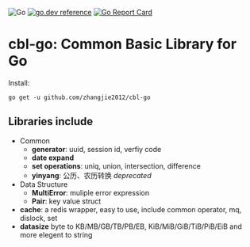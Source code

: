 ![Go](https://github.com/zhangjie2012/cbl-go/workflows/Go/badge.svg)
[![go.dev reference](https://img.shields.io/badge/go.dev-reference-007d9c?logo=go&logoColor=white&style=flat-square)](https://pkg.go.dev/github.com/zhangjie2012/cbl-go)
[![Go Report Card](https://goreportcard.com/badge/github.com/zhangjie2012/cbl-go)](https://goreportcard.com/report/github.com/zhangjie2012/cbl-go)

# cbl-go: Common Basic Library for Go

Install:

``` shell
go get -u github.com/zhangjie2012/cbl-go
```

## Libraries include

- Common
  + **generator**: uuid, session id, verfiy code
  + **date expand**
  + **set operations**: uniq, union, intersection, difference
  + **yinyang**: 公历、农历转换 _deprecated_
- Data Structure
  + **MultiError**: muliple error expression
  + **Pair**: key value struct
- **cache**: a redis wrapper, easy to use, include common operator, mq, dislock, set
- **datasize** byte to KB/MB/GB/TB/PB/EB, KiB/MiB/GiB/TiB/PiB/EiB and more elegent to string
